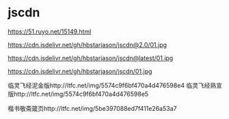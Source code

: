 # jscdn

https://51.ruyo.net/15149.html

https://cdn.jsdelivr.net/gh/hbstarjason/jscdn@2.0/01.jpg

https://cdn.jsdelivr.net/gh/hbstarjason/jscdn@latest/01.jpg

https://cdn.jsdelivr.net/gh/hbstarjason/jscdn/01.jpg


临灵飞经泥金版http://ltfc.net/img/5574c9f6bf470a4d476598e4
临灵飞经熟宣版http://ltfc.net/img/5574c9f6bf470a4d476598e5


楷书敬斋箴页http://ltfc.net/img/5be397088ed7f411e26a53a7
